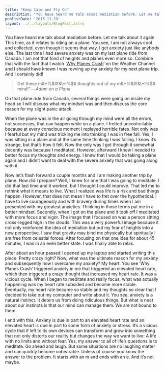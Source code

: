 ```yaml
---
title: "Keep Calm and Fly On"
description: "You have heard me talk about mediation before. Let me talk about it again. This time, as it relates to riding on a plane. You see, I am not…"
publishDate: '2015-11-28'
layout: ../../layouts/BlogPost.astro
---
```


You have heard me talk about mediation before. Let me talk about it again. This time, as it relates to riding on a plane. You see, I am not always cool and collected, even though it seems that way. I get anxiety just like anybody else. The last time I had severe anxiety was on my last plane ride from Canada. I am not that fond of heights and planes even more so. Combine that with the fact that I watch ‘[Why Planes Crash](http://www.weather.com/tv/shows/why-planes-crash)’ on the Weather Channel and I should have known I was revving up my anxiety for my next plane trip. And I certainly did!

> Get these m&\*%$#f&\*!%$# thoughts out of my m&\*%$#f&\*!%$# mind!” — _Adam on a Plane_

On that plane ride from Canada, several things were going on inside my head so I will discuss what my mindset was and then discuss the core reason for my slight panic attack.

When the plane was in the air going through my mind were all the errors, not successes, that can happen while on a plane. I fretted uncontrollably because at every conscious moment I replayed horrible fates. Not only was I fearful but my mind was tricking me into thinking I was in free fall. Yes, I was sitting in a plane and at the same time thinking I was falling. I know it’s strange, but that’s how it felt. Now the only way I got through it somewhat decently was because I meditated. However, afterward I knew I needed to better focus my thoughts and energy. I knew that I would be taking a plane again and I didn’t want to deal with the severe anxiety that was going along with it.

Now let’s flash forward a couple months and I am making another trip by plane. How did I prepare? Well, I knew for one that I was going to meditate. I did that last time and it worked, but I thought I could improve. That led me to rethink what it means to live. What I realized was life is a risk and bad things happen. However, that does not mean I have to fret over the hypothetical. I have to live courageously and with bravery during times when I am presented with my greatest anxieties. Thinking in those terms put me in a better mindset. Secondly, when I got on the plane and it took off I meditated with more focus and vigor. The image that I focused on was a person sitting cross-legged high in the clouds. This was a very powerful image because it not only reinforced the idea of mediation but put my fear of heights into a new perspective. I saw that gravity may bind me physically but spiritually I am free from celestial forces. After focusing on that one idea for about 45 minutes, I was in an even better state. I was finally able to relax.

After about an hour passed I opened up my laptop and started writing this piece. Pretty crazy right? Now, what was the ultimate reason for my anxiety and subsequently how I overcame my anxiety? My heart. You see ‘Why Planes Crash’ triggered anxiety in me that triggered an elevated heart rate, which then triggered a crazy thought that increased my heart rate. It was a vicious cycle. When I began to meditate and really focus, what was actually happening was my heart rate subsided and become more stable. Eventually, my heart rate became so stable and my thoughts so clear that I decided to take out my computer and write about it. You see, anxiety is a natural instinct. It deters us from doing ridiculous things. But what is neat about our instincts is that our mind can manage them. We are not bound to them.

I end with this. Anxiety is due in part to an elevated heart rate and an elevated heart is due in part to some form of anxiety or stress. It’s a vicious cycle that if left to its own devices can transform and grow into something that not only distorts our reality but changes the way we want to live: A life with no limits and without fear. Yes, my answer to all of life’s questions is to meditate. Go ahead and laugh. But some situations are no laughing matter and can quickly become unbearable. Unless of course you know the answer to the problem. It starts with an m and ends with an e. And it’s not maybe.
